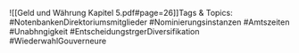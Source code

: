 
![[Geld und Währung Kapitel 5.pdf#page=26]]Tags & Topics:
   #NotenbankenDirektoriumsmitglieder
   #Nominierungsinstanzen
   #Amtszeiten
   #Unabhngigkeit
   #EntscheidungstrgerDiversifikation
   #WiederwahlGouverneure